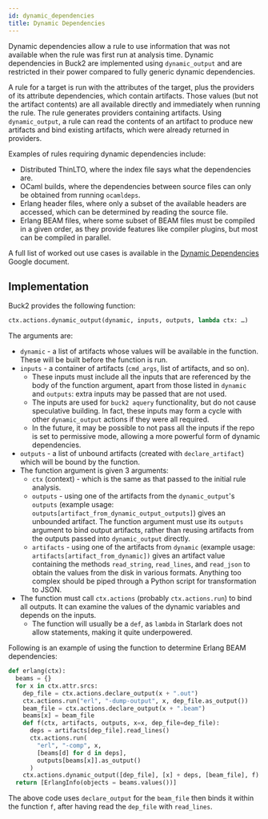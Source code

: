 ```yaml
---
id: dynamic_dependencies
title: Dynamic Dependencies
---
```


Dynamic dependencies allow a rule to use information that was not available when the rule was first run at analysis time. Dynamic dependencies in Buck2 are implemented using `dynamic_output` and are restricted in their power compared to fully generic dynamic dependencies.

A rule for a target is run with the attributes of the target, plus the providers of its attribute dependencies, which contain artifacts. Those values (but not the artifact contents) are all available directly and immediately when running the rule. The rule generates providers containing artifacts.  Using `dynamic_output`, a rule can read the contents of an artifact to produce new artifacts and bind existing artifacts, which were already returned in providers.

Examples of rules requiring dynamic dependencies include:

* Distributed ThinLTO, where the index file says what the dependencies are.
* OCaml builds, where the dependencies between source files can only be obtained from running `ocamldeps`.
* Erlang header files, where only a subset of the available headers are accessed, which can be determined by reading the source file.
* Erlang BEAM files, where some subset of BEAM files must be compiled in a given order, as they provide features like compiler plugins, but most can be compiled in parallel.

A full list of worked out use cases is available in the [Dynamic Dependencies](https://docs.google.com/document/d/1K8RgvDMvdDFsLWAu0cehauJstHZaFe-7NeaAqWe4-L4/edit) Google document.

## Implementation

Buck2 provides the following function:

```python
ctx.actions.dynamic_output(dynamic, inputs, outputs, lambda ctx: …)
```

The arguments are:

* `dynamic` - a list of artifacts whose values will be available in the function. These will be built before the function is run.
* `inputs` - a container of artifacts (`cmd_args`, list of artifacts, and so on).
  * These inputs must include all the inputs that are referenced by the body of the function argument, apart from those listed in `dynamic` and `outputs`: extra inputs may be passed that are not used.
  * The inputs are used for `buck2 aquery` functionality, but do not cause speculative building. In fact, these inputs may form a cycle with other `dynamic_output` actions if they were all required.
  * In the future, it may be possible to not pass all the inputs if the repo is set to permissive mode, allowing a more powerful form of dynamic dependencies.
* `outputs` - a list of unbound artifacts (created with `declare_artifact`) which will be bound by the function.
* The function argument is given 3 arguments:
  * `ctx` (context) - which is the same as that passed to the initial rule analysis.
  * `outputs` - using one of the artifacts from the `dynamic_output`'s `outputs` (example usage: `outputs[artifact_from_dynamic_output_outputs]`) gives an unbounded artifact. The function argument must use its `outputs` argument to bind output artifacts, rather than reusing artifacts from the outputs passed into `dynamic_output` directly.
  * `artifacts` - using one of the artifacts from `dynamic` (example usage: `artifacts[artifact_from_dynamic])` gives an artifact value containing the methods `read_string`, `read_lines`, and `read_json` to obtain the values from the disk in various formats.  Anything too complex should be piped through a Python script for transformation to JSON.
* The function must call `ctx.actions` (probably `ctx.actions.run`) to bind all outputs. It can examine the values of the dynamic variables and depends on the inputs.
  * The function will usually be a `def`, as `lambda` in Starlark does not allow statements, making it quite underpowered.

Following is an example of using the function to determine Erlang BEAM dependencies:

```python
def erlang(ctx):
  beams = {}
  for x in ctx.attr.srcs:
    dep_file = ctx.actions.declare_output(x + ".out")
    ctx.actions.run("erl", "-dump-output", x, dep_file.as_output())
    beam_file = ctx.actions.declare_output(x + ".beam")
    beams[x] = beam_file
    def f(ctx, artifacts, outputs, x=x, dep_file=dep_file):
      deps = artifacts[dep_file].read_lines()
      ctx.actions.run(
        "erl", "-comp", x,
        [beams[d] for d in deps],
        outputs[beams[x]].as_output()
      )
    ctx.actions.dynamic_output([dep_file], [x] + deps, [beam_file], f)
  return [ErlangInfo(objects = beams.values())]
```

The above code uses `declare_output` for the `beam_file` then binds it within the function `f`, after having read the `dep_file` with `read_lines`.
